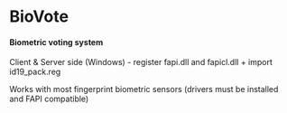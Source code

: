 # BioVote

#### Biometric voting system

Client & Server side (Windows) - register fapi.dll and fapicl.dll + import id19_pack.reg

Works with most fingerprint biometric sensors (drivers must be installed and FAPI compatible)